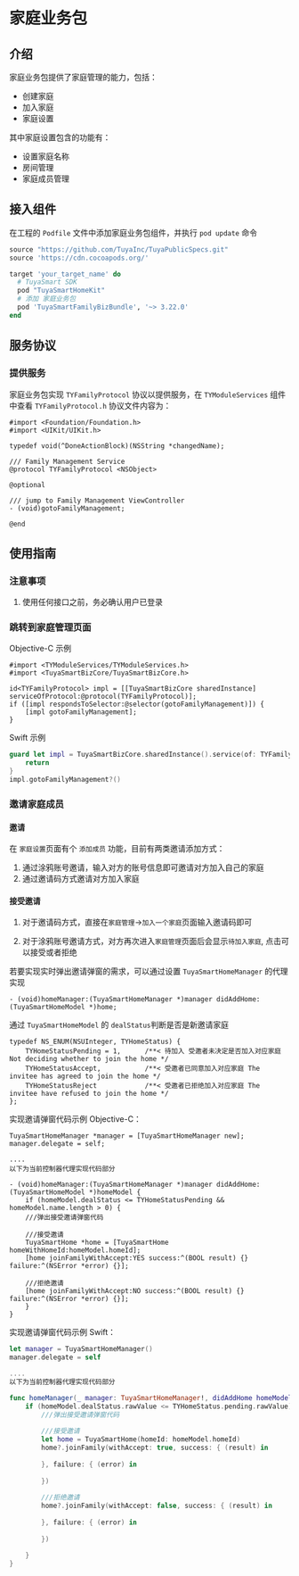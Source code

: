 # 家庭业务包

## 介绍

家庭业务包提供了家庭管理的能力，包括：
* 创建家庭
* 加入家庭
* 家庭设置

其中家庭设置包含的功能有：
* 设置家庭名称
* 房间管理
* 家庭成员管理

## 接入组件

在工程的 `Podfile` 文件中添加家庭业务包组件，并执行 `pod update` 命令

```ruby
source "https://github.com/TuyaInc/TuyaPublicSpecs.git"
source 'https://cdn.cocoapods.org/'

target 'your_target_name' do
  # TuyaSmart SDK
  pod "TuyaSmartHomeKit"
  # 添加 家庭业务包
  pod 'TuyaSmartFamilyBizBundle', '~> 3.22.0'
end
```

## 服务协议

### 提供服务

家庭业务包实现 `TYFamilyProtocol` 协议以提供服务，在 `TYModuleServices` 组件中查看 `TYFamilyProtocol.h` 协议文件内容为：

```objc
#import <Foundation/Foundation.h>
#import <UIKit/UIKit.h>

typedef void(^DoneActionBlock)(NSString *changedName);

/// Family Management Service
@protocol TYFamilyProtocol <NSObject>

@optional

/// jump to Family Management ViewController
- (void)gotoFamilyManagement;

@end
```

## 使用指南

### 注意事项

1. 使用任何接口之前，务必确认用户已登录

### 跳转到家庭管理页面

Objective-C 示例

```objc
#import <TYModuleServices/TYModuleServices.h>
#import <TuyaSmartBizCore/TuyaSmartBizCore.h>

id<TYFamilyProtocol> impl = [[TuyaSmartBizCore sharedInstance] serviceOfProtocol:@protocol(TYFamilyProtocol)];
if ([impl respondsToSelector:@selector(gotoFamilyManagement)]) {
    [impl gotoFamilyManagement];
}
```

Swift 示例

```swift
guard let impl = TuyaSmartBizCore.sharedInstance().service(of: TYFamilyProtocol.self) as? TYFamilyProtocol else {
    return
}
impl.gotoFamilyManagement?()
```

### 邀请家庭成员

#### 邀请
在 `家庭设置`页面有个 `添加成员` 功能，目前有两类邀请添加方式：
1. 通过涂鸦账号邀请，输入对方的账号信息即可邀请对方加入自己的家庭
2. 通过邀请码方式邀请对方加入家庭

#### 接受邀请
1. 对于邀请码方式，直接在`家庭管理`->`加入一个家庭`页面输入邀请码即可

2. 对于涂鸦账号邀请方式，对方再次进入`家庭管理`页面后会显示`待加入家庭`, 点击可以接受或者拒绝

若要实现实时弹出邀请弹窗的需求，可以通过设置 `TuyaSmartHomeManager` 的代理实现
```objc
- (void)homeManager:(TuyaSmartHomeManager *)manager didAddHome:(TuyaSmartHomeModel *)home;
```
通过 `TuyaSmartHomeModel` 的 `dealStatus`判断是否是新邀请家庭
```objc
typedef NS_ENUM(NSUInteger, TYHomeStatus) {
    TYHomeStatusPending = 1,      /**< 待加入 受邀者未决定是否加入对应家庭 Not deciding whether to join the home */
    TYHomeStatusAccept,           /**< 受邀者已同意加入对应家庭 The invitee has agreed to join the home */
    TYHomeStatusReject            /**< 受邀者已拒绝加入对应家庭 The invitee have refused to join the home */
};
```

实现邀请弹窗代码示例 Objective-C：
```objc
TuyaSmartHomeManager *manager = [TuyaSmartHomeManager new];
manager.delegate = self;

....
以下为当前控制器代理实现代码部分

- (void)homeManager:(TuyaSmartHomeManager *)manager didAddHome:(TuyaSmartHomeModel *)homeModel {
    if (homeModel.dealStatus <= TYHomeStatusPending && homeModel.name.length > 0) {
    ///弹出接受邀请弹窗代码
    
    ///接受邀请
    TuyaSmartHome *home = [TuyaSmartHome homeWithHomeId:homeModel.homeId];
    [home joinFamilyWithAccept:YES success:^(BOOL result) {} failure:^(NSError *error) {}];
    
    ///拒绝邀请
    [home joinFamilyWithAccept:NO success:^(BOOL result) {} failure:^(NSError *error) {}];
    }
}
```

实现邀请弹窗代码示例 Swift：
```Swift
let manager = TuyaSmartHomeManager()
manager.delegate = self

....
以下为当前控制器代理实现代码部分

func homeManager(_ manager: TuyaSmartHomeManager!, didAddHome homeModel: TuyaSmartHomeModel!) {
    if (homeModel.dealStatus.rawValue <= TYHomeStatus.pending.rawValue) && (homeModel.name.isEmpty == false) {
        ///弹出接受邀请弹窗代码
        
        ///接受邀请
        let home = TuyaSmartHome(homeId: homeModel.homeId)
        home?.joinFamily(withAccept: true, success: { (result) in
            
        }, failure: { (error) in
            
        })
        
        ///拒绝邀请
        home?.joinFamily(withAccept: false, success: { (result) in
            
        }, failure: { (error) in
            
        })
        
    }
}

```